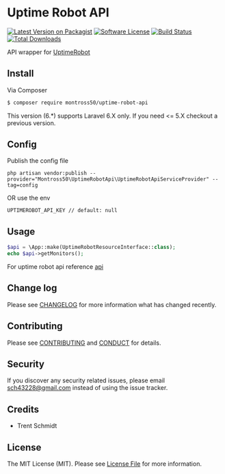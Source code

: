 # Uptime Robot API

[![Latest Version on Packagist][ico-version]](https://packagist.org/packages/montross50/uptime-robot-api)
[![Software License][ico-license]](LICENSE.md)
[![Build Status](https://img.shields.io/travis/montross50/UptimeRobotApi.svg?branch=master&style=flat-square)](https://travis-ci.org/montross50/UptimeRobotApi)
[![Total Downloads](https://img.shields.io/packagist/dt/montross50/uptime-robot-api.svg?style=flat-square)](https://packagist.org/packages/montross50/uptime-robot-api)

API wrapper for [UptimeRobot](https://uptimerobot.com)

## Install

Via Composer

``` bash
$ composer require montross50/uptime-robot-api
```

This version (6.\*) supports Laravel 6.X only. If you need <= 5.X checkout a previous version.

## Config

Publish the config file
~~~
php artisan vendor:publish --provider="Montross50\UptimeRobotApi\UptimeRobotApiServiceProvider" --tag=config
~~~

OR use the env
~~~
UPTIMEROBOT_API_KEY // default: null
~~~
## Usage

``` php
$api = \App::make(UptimeRobotResourceInterface::class);
echo $api->getMonitors();
```

For uptime robot api reference [api](https://uptimerobot.com/api)

## Change log

Please see [CHANGELOG](CHANGELOG.md) for more information what has changed recently.

## Contributing

Please see [CONTRIBUTING](CONTRIBUTING.md) and [CONDUCT](CONDUCT.md) for details.

## Security

If you discover any security related issues, please email sch43228@gmail.com instead of using the issue tracker.

## Credits

- Trent Schmidt

## License

The MIT License (MIT). Please see [License File](LICENSE.md) for more information.

[ico-version]: https://img.shields.io/packagist/v/montross50/uptime-robot-api.svg?style=flat-square
[ico-license]: https://img.shields.io/badge/license-MIT-brightgreen.svg?style=flat-square
[ico-travis]: https://img.shields.io/travis/montross50/uptime-robot-api/master.svg?style=flat-square
[ico-scrutinizer]: https://img.shields.io/scrutinizer/coverage/g/montross50/uptime-robot-api.svg?style=flat-square
[ico-code-quality]: https://img.shields.io/scrutinizer/g/montross50/uptime-robot-api.svg?style=flat-square
[ico-downloads]: https://img.shields.io/packagist/dt/montross50/uptime-robot-api.svg?style=flat-square

[link-packagist]: https://packagist.org/packages/montross50/uptime-robot-api
[link-travis]: https://travis-ci.org/montross50/uptime-robot-api
[link-scrutinizer]: https://scrutinizer-ci.com/g/montross50/uptime-robot-api/code-structure
[link-code-quality]: https://scrutinizer-ci.com/g/montross50/uptime-robot-api
[link-downloads]: https://packagist.org/packages/montross50/uptime-robot-api
[link-author]: https://github.com/montross50
[link-contributors]: ../../contributors

